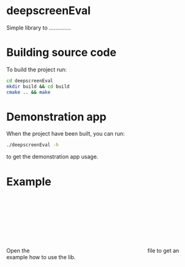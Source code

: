 # deepscreenEval

Simple library to ..............

# Building source code

To build the project run:
```bash
cd deepscreenEval
mkdir build && cd build
cmake .. && make
```

# Demonstration app

When the project have been built, you can run:
```bash
./deepscreenEval -h
```
to get the demonstration app usage.

# Example
Open the ![main.cpp](cpp:src/main.cpp) file to get an example how to use the lib.
